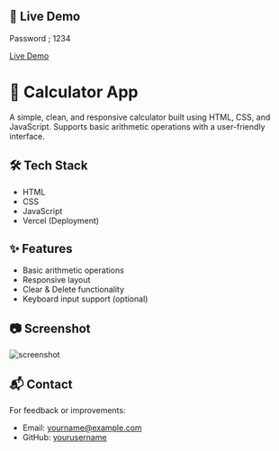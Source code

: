 ## 🚀 Live Demo

Password ; 1234

[Live Demo](https://calculatorr-1nav.vercel.app/)

# 🧮 Calculator App

A simple, clean, and responsive calculator built using HTML, CSS, and JavaScript. Supports basic arithmetic operations with a user-friendly interface.
## 🛠 Tech Stack

- HTML
- CSS
- JavaScript
- Vercel (Deployment)

## ✨ Features

- Basic arithmetic operations
- Responsive layout
- Clear & Delete functionality
- Keyboard input support (optional)

## 📷 Screenshot

![screenshot](./screenshot.png)

## 📬 Contact

For feedback or improvements:

- Email: yourname@example.com
- GitHub: [yourusername](https://github.com/yourusername)
